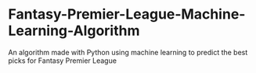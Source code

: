 # Fantasy-Premier-League-Machine-Learning-Algorithm
An algorithm made with Python using machine learning to predict the best picks for Fantasy Premier League
